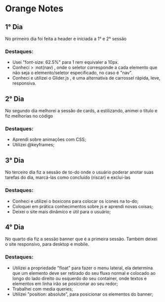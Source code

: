 <h1>Orange Notes</h1>

<h2>1° Dia</h2>
<p>No primeiro dia foi feita a header e iniciada a 1° e 2° sessão</p>
<h3> Destaques: </h3>
<ul> 
  <li>Usei "font-size: 62.5%" para 1 rem equivaler a 10px.</li>
  <li>Conheci > :not(nav) , onde o seletor corresponde a cada elemento que não seja o elemento/seletor especificado, no caso é "nav".</li>
  <li>Conheci e utilizei o Glider.js , é uma alternativa de carrossel rápida, leve, responsiva.</li>
</ul>

<h2>2° Dia</h2>
<p>No segundo dia melhorei a sessão de cards, a estilizando, animei o título e fiz melhorias no código</p>
<h3> Destaques: </h3>
<ul> 
  <li>Aprendi sobre animações com CSS;</li>
  <li>Utilizei @keyframes;</li>
</ul>

<h2>3° Dia</h2>
<p>No terceiro dia fiz a sessão de to-do onde o usuário poderar anotar suas tarefas do dia, marcá-las como concluído (riscar) e excluí-las</p>
<h3> Destaques: </h3>
<ul> 
  <li>Conheci e utilizei o boxicons para colocar os ícones na to-do;</li>
  <li>Coloquei em prática conhecimentos sobre js e aprendi novas coisas;</li>
  <li>Deixei o site mais dinâmico e útil para o usuário;</li>
</ul>

<h2>4° Dia</h2>
<p>No quarto dia fiz a sessão banner que é a primeira sessão. Também deixei o site responsivo, para desktop e mobile.</p>
<h3> Destaques: </h3>
<ul> 
  <li>Utilizei a propriedade "float" para fazer o menu lateral, ela determina que um elemento deve ser retirado do seu fluxo normal e colocado ao longo do lado direito ou esquerdo do seu container, onde textos e elementos em linha irão se posicionar ao seu redor;</li>
  <li>Trabalhei com media queries;</li>
  <li>Utilizei "position: absolute", para posicionar os elementos do banner;</li>
</ul>
